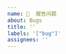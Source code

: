 ```yaml
---
name: 🐞  报告问题
about: Bugs
title: ''
labels: '["bug"]'
assignees: ''
---
```


<!-- 请删除注释后填写 -->

<!--
## 版本信息
### QM-Music 版本
```markdown
- 主版本: [例如 v1.8.1]
```

### 客户端版本
```markdown
- 客户端类型: [pc/移动端安卓/ios/Web]
- 客户端软件: []
- 客户端软件版本: []
```

### 部署环境
```markdown
- Docker 版本: [例如 24.0.5]
- 操作系统: [例如 Ubuntu 22.04.3 LTS]
```
## 问题重现步骤
1. [第一步操作]
2. [触发问题的操作]
3. [导致错误的步骤]

## 现象对比
### 预期情况
* 正常情况下的预期表现

### 实际情况
* 观察到的异常现象
* 错误截图：  
![错误截图](https://via.placeholder.com/800x600?text=请替换为实际截图URL)

## 诊断信息
### 错误日志
```log
[完整错误日志（注意脱敏）]
```
-->
